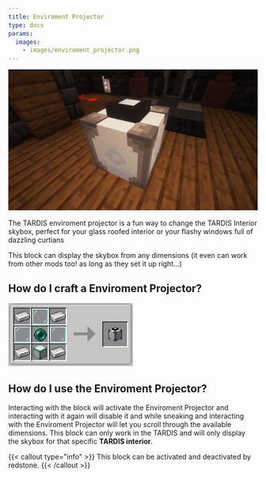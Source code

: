 ```yaml
---
title: Enviroment Projector
type: docs
params:
  images:
    - images/enviroment_projector.png
---
```


![Image of Console Generator](images/enviroment_projector.png)

The TARDIS enviroment projector is a fun way to change the TARDIS Interior skybox, perfect for your glass roofed interior or your flashy windows full of dazzling curtians

This block can display the skybox from any dimensions (it even can work from other mods too! as long as they set it up right...)

## How do I craft a Enviroment Projector?

![Enviroment Projector Recipe](images/enviroment_projector/recipe.png)

## How do I use the Enviroment Projector?

Interacting with the block will activate the Enviroment Projector and interacting with it again will disable it and while sneaking and interacting with the Enviroment Projector will let you scroll through the available dimensions. This block can only work in the TARDIS and will only display the skybox for that specific **TARDIS interior**.

{{< callout type="info" >}}
  This block can be activated and deactivated by redstone.
{{< /callout >}}
